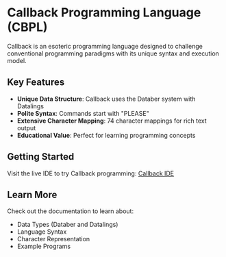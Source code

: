 
# Callback Programming Language (CBPL)

Callback is an esoteric programming language designed to challenge conventional programming paradigms with its unique syntax and execution model.

## Key Features

- **Unique Data Structure**: Callback uses the Databer system with Datalings
- **Polite Syntax**: Commands start with "PLEASE"
- **Extensive Character Mapping**: 74 character mappings for rich text output
- **Educational Value**: Perfect for learning programming concepts

## Getting Started

Visit the live IDE to try Callback programming: [Callback IDE](https://callback.example.com)

## Learn More

Check out the documentation to learn about:

- Data Types (Databer and Datalings)
- Language Syntax
- Character Representation
- Example Programs


